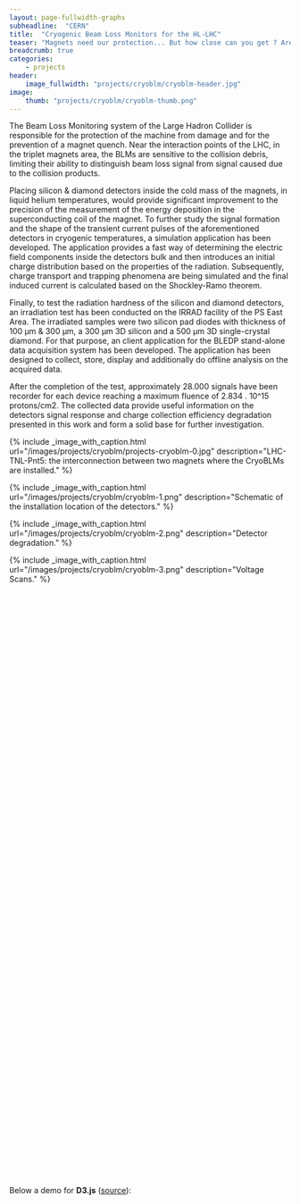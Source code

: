 ```yaml
---
layout: page-fullwidth-graphs
subheadline:  "CERN"
title:  "Cryogenic Beam Loss Monitors for the HL-LHC"
teaser: "Magnets need our protection... But how close can you get ? Are you cold enough ? Are you.. cryogenic ? Can you withstand 2MGy or more over 20 years of LHC operation ? This of course is not a the trailer for some James Cameron movie - seriously how could it be ? What it is though is a research project trying to understand the behavior and degradation of solid state detectors when radiated in cryogenic temperatures."
breadcrumb: true
categories:
    - projects
header:
    image_fullwidth: "projects/cryoblm/cryoblm-header.jpg"
image:
    thumb: "projects/cryoblm/cryoblm-thumb.png"
---
```


<style>
div.example {
  font-family: "Helvetica Neue", Helvetica, Arial, sans-serif;
}
.box {
  font: 10px sans-serif;
}
.box line,
.box rect,
.box circle {
  fill: #fff;
  stroke: #000;
  stroke-width: 1.5px;
}
.box .center {
  stroke-dasharray: 3,3;
}
.box .outlier {
  fill: none;
  stroke: #ccc;
}
</style>

The Beam Loss Monitoring system of the Large Hadron Collider is responsible for the protection of the machine from damage and for the prevention of a magnet quench. 
Near the interaction points of the LHC, in the triplet magnets area, the BLMs are sensitive to the collision debris, limiting their ability to distinguish beam loss signal from signal caused due to the collision products. 

Placing silicon & diamond detectors inside the cold mass of the magnets, in liquid helium temperatures, would provide significant improvement to the precision of the measurement of the energy deposition in the superconducting coil of the magnet. 
To further study the signal formation and the shape of the transient current pulses of the aforementioned detectors in cryogenic temperatures, a simulation application has been developed. 
The application provides a fast way of determining the electric field components inside the detectors bulk and then introduces an initial charge distribution based on the properties of the radiation. 
Subsequently, charge transport and trapping phenomena are being simulated and the final induced current is calculated based on the Shockley-Ramo theorem. 

Finally, to test the radiation hardness of the silicon and diamond detectors, an irradiation test has been conducted on the IRRAD facility of the PS East Area. 
The irradiated samples were two silicon pad diodes with thickness of 100 µm & 300 µm, a 300 µm 3D silicon and a 500 µm 3D single-crystal diamond. 
For that purpose, an client application for the BLEDP stand-alone data acquisition system has been developed. 
The application has been designed to collect, store, display and additionally do offline analysis on the acquired data. 

After the completion of the test, approximately 28.000 signals have been recorder for each device reaching a maximum fluence of 2.834 . 10^15 protons/cm2. 
The collected data provide useful information on the detectors signal response and charge collection efficiency degradation presented in this work and form a solid base for further investigation.

{% include _image_with_caption.html url="/images/projects/cryoblm/projects-cryoblm-0.jpg" 
                                    description="LHC-TNL-Pnt5: the interconnection between two magnets where the CryoBLMs are installed." 
%}

{% include _image_with_caption.html url="/images/projects/cryoblm/cryoblm-1.png" 
                                    description="Schematic of the installation location of the detectors." 
%}

{% include _image_with_caption.html url="/images/projects/cryoblm/cryoblm-2.png" 
                                    description="Detector degradation." 
%}

{% include _image_with_caption.html url="/images/projects/cryoblm/cryoblm-3.png" 
                                    description="Voltage Scans." 
%}

<div id="tester1" style="width:90%;height:250px;"></div>
<div id="tester2" style="width: 480px; height: 400px;"></div>
<div id="tester3" style="width: 480px; height: 400px;"></div>

<!--more-->
<script>
	TESTER = document.getElementById('tester1');
	Plotly.plot( TESTER, [{
	x: [1, 2, 3, 4, 5],
	y: [1, 2, 4, 8, 16] }], {
	margin: { t: 0 } } );
</script>

<script>
function makeplot() {
 	Plotly.d3.csv("https://raw.githubusercontent.com/plotly/datasets/master/2014_apple_stock.csv", function(data){ processData(data) } );
};

function processData(allRows) {

	console.log(allRows);
	var x = [], y = [], standard_deviation = [];

	for (var i=0; i<allRows.length; i++) {
		row = allRows[i];
		x.push( row['AAPL_x'] );
		y.push( row['AAPL_y'] );
	}
	console.log( 'X',x, 'Y',y, 'SD',standard_deviation );
	makePlotly( x, y, standard_deviation );
}

function makePlotly( x, y, standard_deviation ){
	var plotDiv = document.getElementById("plot");
	var traces = [{
		x: x, 
		y: y
	}];

	Plotly.newPlot('tester2', traces, 
		{title: 'Plotting CSV data from AJAX call'});
};

makeplot();

</script>

<script>
function makeplot2() {
 	Plotly.d3.csv("/graphs/test.csv", function(data){ processData2(data) } );
};

function processData2(allRows) {

	console.log(allRows);
	var x = [], y = [];

	for (var i=0; i<allRows.length; i++) {
		row = allRows[i];
		x.push( row['Run'] );
		y.push( row['Speed'] );
	}
	console.log( 'X',x, 'Y',y );
	makePlotly2( x, y );
}

function makePlotly2( x, y ){
	var plotDiv = document.getElementById("plot");
	var traces = [{
		x: x, 
		y: y
	}];

	Plotly.newPlot('tester3', traces, 
		{title: 'Plotting CSV data from AJAX call'});
};

makeplot2();

</script>

 [1]: https://www.google.com/search?q=cryoblm

Below a demo for __D3.js__ ([source](http://dan-cole.com/2017/d3js-example/)):

<!-- <script src="http://d3js.org/d3.v3.min.js"></script>
<script src="http://bl.ocks.org/mbostock/raw/4061502/0a200ddf998aa75dfdb1ff32e16b680a15e5cb01/box.js"></script> -->

<script>

function randomize(d) {
  if (!d.randomizer) d.randomizer = randomizer(d);
  return d.map(d.randomizer);
}

function randomizer(d) {
  var k = d3.max(d) * .02;
  return function(d) {
    return Math.max(min, Math.min(max, d + k * (Math.random() - .5)));
  };
}

// Returns a function to compute the interquartile range.
function iqr(k) {
  return function(d, i) {
    var q1 = d.quartiles[0],
        q3 = d.quartiles[2],
        iqr = (q3 - q1) * k,
        i = -1,
        j = d.length;
    while (d[++i] < q1 - iqr);
    while (d[--j] > q3 + iqr);
    return [i, j];
  };
}

var margin = {top: 10, right: 50, bottom: 20, left: 50},
    width = 120 - margin.left - margin.right,
    height = 500 - margin.top - margin.bottom;

var min = Infinity,
    max = -Infinity;

var chart = d3.box()
    .whiskers(iqr(1.5))
    .width(width)
    .height(height);

d3.csv("/graphs/morley.csv", function(error, csv) {
  var data = [];

  csv.forEach(function(x) {
    var e = Math.floor(x.Expt - 1),
        r = Math.floor(x.Run - 1),
        s = Math.floor(x.Speed),
        d = data[e];
    if (!d) d = data[e] = [s];
    else d.push(s);
    if (s > max) max = s;
    if (s < min) min = s;
  });

  chart.domain([min, max]);

  var svg = d3.select("div#example").selectAll("svg")
      .data(data)
    .enter().append("svg")
      .attr("class", "box")
      .attr("width", width + margin.left + margin.right)
      .attr("height", height + margin.bottom + margin.top)
    .append("g")
      .attr("transform", "translate(" + margin.left + "," + margin.top + ")")
      .call(chart);

  setInterval(function() {
    svg.datum(randomize).call(chart.duration(1000));
  }, 2000);
});


</script>

<div id="example"></div>